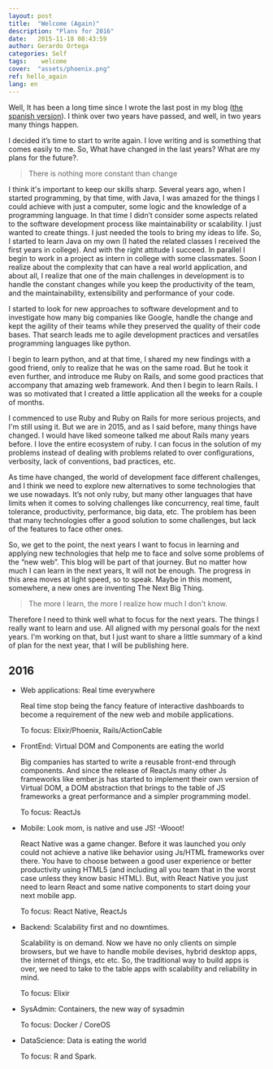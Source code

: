 ```yaml
---
layout: post
title:  "Welcome (Again)"
description: "Plans for 2016"
date:   2015-11-18 08:43:59
author: Gerardo Ortega
categories: Self
tags:	 welcome
cover:  "assets/phoenix.png"
ref: hello_again
lang: en
---
```


Well, It has been a long time since I wrote the last post in my blog ([the spanish version][old-blog]). I think over two years have passed, and well, in two years many things happen.

I decided it’s time to start to write again. I love writing and is something that comes easily to me. So, What have changed in the last years? What are my plans for the future?.  

> There is nothing more constant than change

I think it's important to keep our skills sharp. Several years ago, when I started  programming, by that time, with Java, I was amazed for the things I could achieve with just a computer, some logic and the knowledge of a programming language. In that time I didn’t consider some aspects related to the software development process like maintainability or scalability. I just wanted to create things. I just needed the tools to bring my ideas to life. So, I started to learn Java on my own (I hated the related classes I received the first years in college). And with the right attitude I succeed. In parallel I begin to work in a project as intern in college with some classmates. Soon I realize about the complexity that can have a real world application, and about all, I realize that one of the main challenges in development is to handle the constant changes while you keep the productivity of the team, and the maintainability, extensibility and performance of your code.

I started to look for new approaches to software development and to investigate how many big companies like Google, handle the change and kept the agility of their teams while they preserved the quality of their code bases. That search leads me to agile development practices and versatiles programming languages like python.

I begin to learn python, and at that time, I shared my new findings with a good friend, only to realize that he was on the same road. But he took it even further, and introduce me Ruby on Rails, and some good practices that accompany that amazing web framework. And then I begin to learn Rails. I was so motivated that I created a little application all the weeks for a couple of months.

I commenced to use Ruby and Ruby on Rails for more serious projects, and I'm still using it. But we are in 2015, and as I said before, many things have changed. I would have liked someone talked me about Rails many years before. I love the entire ecosystem of ruby. I can focus in the solution of my problems instead of dealing with problems related to over configurations, verbosity, lack of conventions, bad practices, etc.

As time have changed, the world of development face different challenges, and I think we need to explore new alternatives to some technologies that we use nowadays. It’s not only ruby, but many other languages that have limits when it comes to solving challenges like concurrency, real time, fault tolerance, productivity, performance, big data, etc. The problem has been that many technologies offer a good solution to some challenges, but lack of the features to face other ones.

So, we get to the point, the next years I want to focus in learning and applying new technologies that help me to face and solve some problems of the “new web”. This blog will be part of that journey. But no matter how much I can learn in the next years, It will not be enough. The progress in this area moves at light speed, so to speak. Maybe in this moment, somewhere, a new ones are inventing The Next Big Thing.

> The more I learn, the more I realize how much I don't know.

Therefore I need to think well what to focus for the next years. The things I really want to learn and use. All aligned with my personal goals for the next years. I'm working on that, but I just want to share a little summary of a kind of plan for the next year, that I will be publishing here.

## 2016

* Web applications: Real time everywhere

    Real time stop being the fancy feature of interactive dashboards to become a requirement of the new web and mobile applications.

    To focus: Elixir/Phoenix, Rails/ActionCable

* FrontEnd: Virtual DOM and Components are eating the world

    Big companies has started to write a reusable front-end through components. And since the release of ReactJs many other Js frameworks like ember.js has started to implement their own version of Virtual DOM, a DOM abstraction that brings to the table of JS frameworks a great performance and a simpler programming model.

    To focus: ReactJs

* Mobile: Look mom, is native and use JS! -Wooot!

    React Native was a game changer. Before it was launched you only could not achieve a native like behavior using Js/HTML frameworks over there. You have to choose between a good user experience or better productivity using HTML5 (and including all you team that in the worst case unless they know basic HTML). But, with React Native you just need to learn React and some native components to start doing your next mobile app.

    To focus: React Native, ReactJs

* Backend: Scalability first and no downtimes.

    Scalability is on demand. Now we have no only clients on simple browsers, but we have to handle mobile devises, hybrid desktop apps, the internet of things, etc etc. So, the traditional way to build apps is over, we need to take to the table apps with scalability and reliability in mind.

    To focus: Elixir

* SysAdmin: Containers, the new way of sysadmin

    To focus: Docker / CoreOS

* DataScience: Data is eating the world

    To focus: R and Spark.


[old-blog]: http://blog.g3ortega.com
